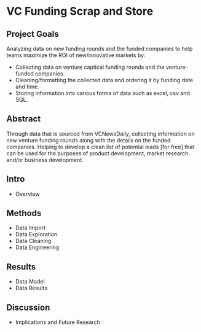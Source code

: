 # VC Funding Scrap and Store

## Project Goals
Analyzing data on new funding rounds and the funded companies to help teams maximize the ROI of new/innovative markets by:
- Collecting data on venture captical funding rounds and the venture-funded companies.
- Cleaning/formatting the collected data and ordering it by funding date and time.
- Storing information into various forms of data such as excel, csv and SQL.

## Abstract
Through data that is sourced from VCNewsDaily, collecting information on new venture funding rounds along with the details on the funded companies. Helping to develop a clean list of potential leads [for free] that can be used for the purposes of product development, market research and/or business development.

## Intro
- Overview

## Methods
- Data Import
- Data Exploration
- Data Cleaning
- Data Engineering

## Results
- Data Model
- Data Results

## Discussion
- Implications and Future Research
